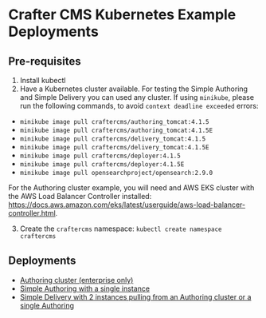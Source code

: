 # Crafter CMS Kubernetes Example Deployments

## Pre-requisites

1. Install kubectl
2. Have a Kubernetes cluster available. For testing the Simple Authoring and Simple Delivery you can used any cluster. If using `minikube`, please run the following commands, to avoid `context deadline exceeded` errors:

- `minikube image pull craftercms/authoring_tomcat:4.1.5`
- `minikube image pull craftercms/authoring_tomcat:4.1.5E`
- `minikube image pull craftercms/delivery_tomcat:4.1.5`
- `minikube image pull craftercms/delivery_tomcat:4.1.5E`
- `minikube image pull craftercms/deployer:4.1.5`
- `minikube image pull craftercms/deployer:4.1.5E`
- `minikube image pull opensearchproject/opensearch:2.9.0`

For the Authoring cluster example, you will need and AWS EKS cluster with the AWS Load Balancer Controller installed: https://docs.aws.amazon.com/eks/latest/userguide/aws-load-balancer-controller.html.

3. Create the `craftercms` namespace: `kubectl create namespace craftercms`

## Deployments

- [Authoring cluster (enterprise only)](authoring/cluster)
- [Simple Authoring with a single instance](authoring/simple)
- [Simple Delivery with 2 instances pulling from an Authoring cluster or a single Authoring](delivery/simple)